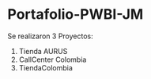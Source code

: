 # Portafolio-PWBI-JM
Se realizaron 3 Proyectos:
1) Tienda AURUS
2) CallCenter Colombia
3) TiendaColombia
